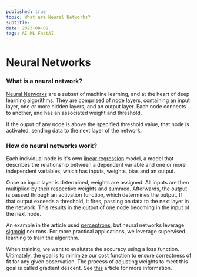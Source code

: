 ```yaml
---
published: true
topic: What are Neural Networks?
subtitle: 
date: 2023-08-09
tags: AI ML FastAI
---
```

# Neural Networks
### What is a neural network?
[Neural Networks](https://www.ibm.com/topics/neural-networks) are a subset of machine learning,
and at the heart of deep learning algorithms. They are comprised of node layers, containing an
input layer, one or more hidden layers, and an output layer. Each node connects to another, and
has an associated weight and threshold.

If the ouput of any node is above the specified threshold value, that node is activated, sending data
to the next layer of the network.

### How do neural networks work?
Each individual node is it's own [linear regression](https://www.ibm.com/topics/linear-regression)
model, a model that describes the relationship between a dependent variable and one or more
independent variables, which has inputs, weights, bias and an output.

Once an input layer is determined, weights are assigned. All inputs are then multiplied by their
respective weights and summed. Afterwards, the output is passed through an activation function,
which determines the output. If that output exceeds a threshold, it fires, passing on data to
the next layer in the network. This results in the output of one node becoming in the input of
the next node.

An example in the article used [perceptrons](https://en.wikipedia.org/wiki/Perceptron), but neural
networks leverage [sigmoid](https://en.wikipedia.org/wiki/Sigmoid_function) neurons. For more
practical applications, we leverage supervised learning to train the algorithm.

When training, we want to evalutate the accuracy using a loss function. Ultimately, the goal is
to minimize our cost function to ensure correctness of fit for any given observation. The process of
adjusting weights to meet this goal is called gradient descent. See [this](https://developer.ibm.com/articles/l-neural/?_gl=1*13r22ru*_ga*MjQyNDQ3MTk5LjE2ODg5NzY5ODQ.*_ga_FYECCCS21D*MTY5MTU2MDkxNi4yLjEuMTY5MTU2MTg5Ny4wLjAuMA..) article for more information.